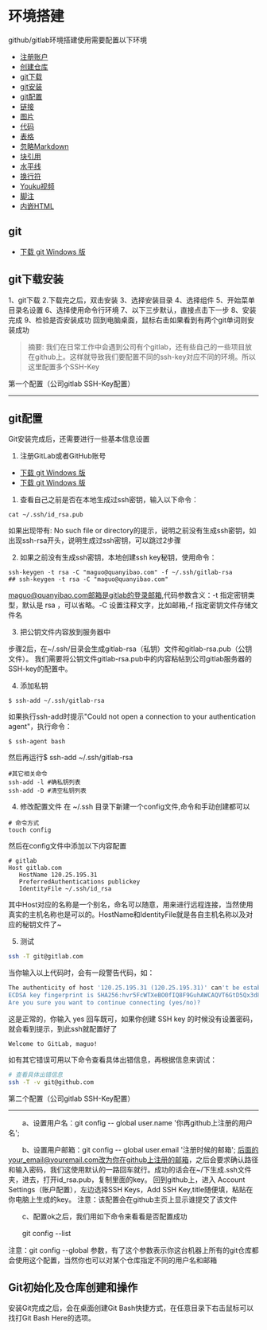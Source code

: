 # 环境搭建

github/gitlab环境搭建使用需要配置以下环境
* [注册账户](#注册账户)
* [创建仓库](#创建仓库)
* [git下载](#git下载)
* [git安装](#git安装)
* [git配置](#git配置)
* [链接](#链接)
* [图片](#图片)
* [代码](#代码和语法高亮)
* [表格](#表格)
* [忽略Markdown](#反斜杠-忽略Markdown语法)
* [块引用](#块引用)
* [水平线](#水平线)
* [换行符](#换行符)
* [Youku视频](#Youku视频)
* [脚注](#脚注)
* [内嵌HTML](#内嵌HTML)

## git

* [下载 git Windows 版](https://git-scm.com/download/win)

## git下载安装
1、git下载
2.下载完之后，双击安装
3、选择安装目录
4、选择组件
5、开始菜单目录名设置
6、选择使用命令行环境
7、以下三步默认，直接点击下一步
8、安装完成
9、检验是否安装成功
回到电脑桌面，鼠标右击如果看到有两个git单词则安装成功

> 摘要: 我们在日常工作中会遇到公司有个gitlab，还有些自己的一些项目放在github上。这样就导致我们要配置不同的ssh-key对应不同的环境。所以这里配置多个SSH-Key

 
 第一个配置（公司gitlab SSH-Key配置）

 ***

## git配置
Git安装完成后，还需要进行一些基本信息设置
1. 注册GitLab或者GitHub账号
 * [下载 git Windows 版](https://git-scm.com/download/win)
 * [下载 git Windows 版](https://git-scm.com/download/win)

1. 查看自己之前是否在本地生成过ssh密钥，输入以下命令：

 ``` liunx
 cat ~/.ssh/id_rsa.pub
 ```
 如果出现带有: No such file or directory的提示，说明之前没有生成ssh密钥，如出现ssh-rsa开头，说明生成过ssh密钥，可以跳过2步骤
 
2. 如果之前没有生成ssh密钥，本地创建ssh key秘钥，使用命令：
 
 ``` liunx
 ssh-keygen -t rsa -C "maguo@quanyibao.com" -f ~/.ssh/gitlab-rsa
 ## ssh-keygen -t rsa -C "maguo@quanyibao.com"

 ```
 maguo@quanyibao.com邮箱是gitlab的登录邮箱,代码参数含义：-t 指定密钥类型，默认是 rsa ，可以省略。-C 设置注释文字，比如邮箱,-f 指定密钥文件存储文件名
 
3. 把公钥文件内容放到服务器中  
 
 步骤2后，在~/.ssh/目录会生成gitlab-rsa（私钥）文件和gitlab-rsa.pub（公钥文件）。 我们需要将公钥文件gitlab-rsa.pub中的内容粘帖到公司gitlab服务器的SSH-key的配置中。
 
4. 添加私钥
 
 ``` liunx
 $ ssh-add ~/.ssh/gitlab-rsa
```
如果执行ssh-add时提示"Could not open a connection to your authentication agent"，执行命令：

 ``` liunx
 $ ssh-agent bash

 ```
 然后再运行$ ssh-add ~/.ssh/gitlab-rsa

  ```
  #其它相关命令
  ssh-add -l #确私钥列表
  ssh-add -D #清空私钥列表

  ``` 
  
4. 修改配置文件
 在 ~/.ssh 目录下新建一个config文件,命令和手动创建都可以
 
 ```
 # 命令方式
 touch config
 ```

 然后在config文件中添加以下内容配置
 ```
 # gitlab
 Host gitlab.com
    HostName 120.25.195.31
    PreferredAuthentications publickey
    IdentityFile ~/.ssh/id_rsa
 ```

 其中Host对应的名称是一个别名，命名可以随意，用来进行远程连接，当然使用真实的主机名称也是可以的。HostName和IdentityFile就是各自主机名称以及对应的秘钥文件了~
 
5. 测试

``` bash
ssh -T git@gitlab.com

```
当你输入以上代码时，会有一段警告代码，如：


```bash
The authenticity of host '120.25.195.31 (120.25.195.31)' can't be established.
ECDSA key fingerprint is SHA256:hvr5FcWTXeBO0fIQ8F9GuhAWCAQVT6GtD5Qx3d8SNVE.
Are you sure you want to continue connecting (yes/no)?
```

这是正常的，你输入 yes 回车既可，如果你创建 SSH key 的时候没有设置密码，就会看到提示，到此ssh就配置好了

```
Welcome to GitLab, maguo!
```

如有其它错误可用以下命令查看具体出错信息，再根据信息来调试：

```bash
# 查看具体出错信息
ssh -T -v git@github.com
```

第二个配置（公司gitlab SSH-Key配置）
***



　　a、设置用户名：git  config -- global  user.name  '你再github上注册的用户名';

　　b、设置用户邮箱：git  config -- global  user.email  '注册时候的邮箱';
后面的your_email@youremail.com改为你在github上注册的邮箱，之后会要求确认路径和输入密码，我们这使用默认的一路回车就行。成功的话会在~/下生成.ssh文件夹，进去，打开id_rsa.pub，复制里面的key。
回到github上，进入 Account Settings（账户配置），左边选择SSH Keys，Add SSH Key,title随便填，粘贴在你电脑上生成的key。
注意：该配置会在github主页上显示谁提交了该文件

 　　c、配置ok之后，我们用如下命令来看看是否配置成功

　　git config --list

注意：git  config --global 参数，有了这个参数表示你这台机器上所有的git仓库都会使用这个配置，当然你也可以对某个仓库指定不同的用户名和邮箱

## Git初始化及仓库创建和操作


安装Git完成之后，会在桌面创建Git Bash快捷方式，在任意目录下右击鼠标可以找打Git Bash Here的选项。

